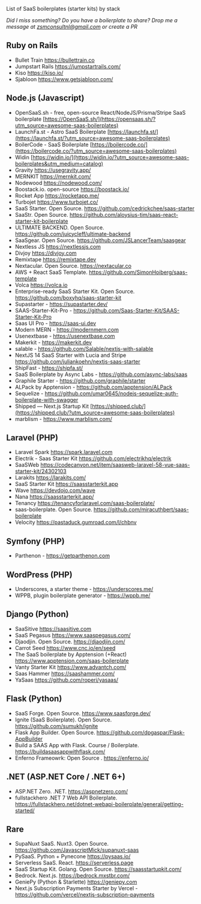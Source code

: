 List of SaaS boilerplates (starter kits) by stack

*Did I miss something? Do you have a boilerplate to share? Drop me a message at zsmconsultnl@gmail.com or create a PR*

## Ruby on Rails

- Bullet Train https://bullettrain.co
- Jumpstart Rails https://jumpstartrails.com/
- Kiso https://kiso.io/
- Sjabloon https://www.getsjabloon.com/


## Node.js (Javascript)

- OpenSaaS.sh - free, open-source React/NodeJS/Prisma/Stripe SaaS boilerplate [https://OpenSaaS.sh/](https://opensaas.sh/?utm_source=awesome-saas-boilerplates)
- LaunchFa.st - Astro SaaS Boilerplate [https://launchfa.st/](https://launchfa.st/?utm_source=awesome-saas-boilerplates)
- BoilerCode - SaaS Boilerplate [https://boilercode.co/](https://boilercode.co/?utm_source=awesome-saas-boilerplates)
- Widin [https://widin.io/](https://widin.io/?utm_source=awesome-saas-boilerplates&utm_medium=catalog)
- Gravity https://usegravity.app/
- MERNKIT https://mernkit.com/
- Nodewood https://nodewood.com/
- Boostack.io. open-source https://boostack.io/
- Rocket App https://rocketapp.me/
- Turbojet https://www.turbojet.co/
- SaaS Starter. Open Source. https://github.com/cedrickchee/saas-starter
- SaaStr. Open Source. https://github.com/aloysius-tim/saas-react-starter-kit-boilerplate
- ULTIMATE BACKEND. Open Source. https://github.com/juicycleff/ultimate-backend
- SaaSgear. Open Source. https://github.com/JSLancerTeam/saasgear
- Nextless JS https://nextlessjs.com
- Divjoy https://divjoy.com
- Remixtape https://remixtape.dev
- Nextacular. Open Source. https://nextacular.co
- AWS + React SaaS Template. https://github.com/SimonHoiberg/saas-template
- Volca https://volca.io
- Enterprise-ready SaaS Starter Kit. Open Source. https://github.com/boxyhq/saas-starter-kit
- Supastarter - https://supastarter.dev/
- SAAS-Starter-Kit-Pro - https://github.com/Saas-Starter-Kit/SAAS-Starter-Kit-Pro
- Saas UI Pro - https://saas-ui.dev
- Modern MERN - https://modernmern.com
- Usenextbase -  https://usenextbase.com
- Makerkit - https://makerkit.dev
- salable - https://github.com/Salable/nextjs-with-salable
- NextJS 14 SaaS Starter with Lucia and Stripe  https://github.com/juliankoehn/nextjs-saas-starter
- ShipFast - https://shipfa.st/
- SaaS Boilerplate by Async Labs - https://github.com/async-labs/saas
- Graphile Starter - https://github.com/graphile/starter
- ALPack by Apptension - https://github.com/apptension/ALPack
- Sequelize - https://github.com/umar0645/nodejs-sequelize-auth-boilerplate-with-swagger
- Shipped — Next.js Startup Kit [https://shipped.club/](https://shipped.club/?utm_source=awesome-saas-boilerplates)
- marblism - https://www.marblism.com/

## Laravel (PHP)

- Laravel Spark https://spark.laravel.com
- Electrik - Saas Starter Kit https://github.com/electrikhq/electrik
- SaaSWeb https://codecanyon.net/item/saasweb-laravel-58-vue-saas-starter-kit/24302103
- Larakits https://larakits.com/
- SaaS Starter Kit https://saasstarterkit.app
- Wave https://devdojo.com/wave
- Nana https://saasstarterkit.app/
- Tenancy https://tenancyforlaravel.com/saas-boilerplate/
- saas-boilerplate. Open Source. https://github.com/miracuthbert/saas-boilerplate
- Velocity https://pastaduck.gumroad.com/l/chbnv


## Symfony (PHP)

- Parthenon - https://getparthenon.com


## WordPress (PHP)

- Underscores, a starter theme - https://underscores.me/
- WPPB, plugin boilerplate generator - https://wppb.me/


## Django (Python)

- SaaSitive https://saasitive.com
- SaaS Pegasus https://www.saaspegasus.com/
- Djaodjin. Open Source. https://djaodjin.com/
- Carrot Seed https://www.cnc.io/en/seed
- The SaaS boilerplate by Apptension (+React) https://www.apptension.com/saas-boilerplate
- Vanty Starter Kit https://www.advantch.com/
- Saas Hammer https://saashammer.com/
- YaSaas https://github.com/roperi/yasaas/


## Flask (Python)

- SaaS Forge. Open Source. https://www.saasforge.dev/
- Ignite (SaaS Boilerplate). Open Source. https://github.com/sumukh/ignite
- Flask App Builder. Open Source. https://github.com/dpgaspar/Flask-AppBuilder
- Build a SAAS App with Flask. Course / Boilerplate. https://buildasaasappwithflask.com/
- Enferno Frameowrk: Open Source . https://enferno.io/

## .NET (ASP.NET Core / .NET 6+)

- ASP.NET Zero. .NET. https://aspnetzero.com/
- fullstackhero .NET 7 Web API Boilerplate. https://fullstackhero.net/dotnet-webapi-boilerplate/general/getting-started/

## Rare
- SupaNuxt SaaS. Nuxt3. Open Source. https://github.com/JavascriptMick/supanuxt-saas
- PySaaS. Python + Pynecone https://pysaas.io/
- Serverless SaaS. React. https://serverless.page
- SaaS Startup Kit. Golang. Open Source. https://saasstartupkit.com/
- Bedrock. Next.js. https://bedrock.mxstbr.com/
- GeniePy (Python & Starlette) https://geniepy.com
- Next.js Subscription Payments Starter by Vercel - https://github.com/vercel/nextjs-subscription-payments
